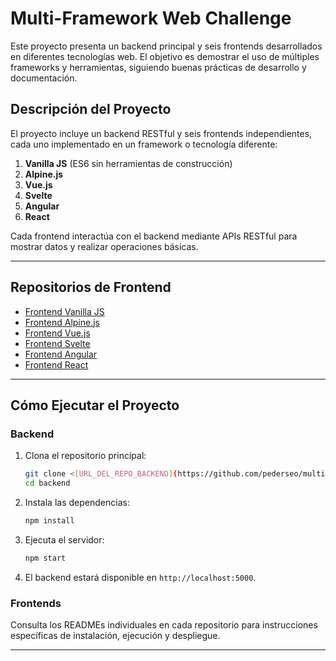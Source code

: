 # Multi-Framework Web Challenge

Este proyecto presenta un backend principal y seis frontends desarrollados en diferentes tecnologías web. El objetivo es demostrar el uso de múltiples frameworks y herramientas, siguiendo buenas prácticas de desarrollo y documentación.

## Descripción del Proyecto

El proyecto incluye un backend RESTful y seis frontends independientes, cada uno implementado en un framework o tecnología diferente:

1. **Vanilla JS** (ES6 sin herramientas de construcción)
2. **Alpine.js**
3. **Vue.js**
4. **Svelte**
5. **Angular**
6. **React**

Cada frontend interactúa con el backend mediante APIs RESTful para mostrar datos y realizar operaciones básicas.

---

## Repositorios de Frontend

- [Frontend Vanilla JS](https://github.com/pederseo/multi_framework/tree/main/front_vanilla)
- [Frontend Alpine.js](https://github.com/pederseo/multi_framework/tree/main/front_alpine)
- [Frontend Vue.js](https://github.com/pederseo/multi_framework/tree/main/front_vue)
- [Frontend Svelte](https://github.com/pederseo/multi_framework/tree/main/front_svelte)
- [Frontend Angular](https://github.com/pederseo/multi_framework/tree/main/front_angular)
- [Frontend React](https://github.com/pederseo/multi_framework/tree/main/front_react)

---

## Cómo Ejecutar el Proyecto

### Backend

1. Clona el repositorio principal:
   ```bash
   git clone <[URL_DEL_REPO_BACKEND](https://github.com/pederseo/multi_framework/tree/main/backend)>
   cd backend
   ```
2. Instala las dependencias:
   ```bash
   npm install
   ```
3. Ejecuta el servidor:
   ```bash
   npm start
   ```
4. El backend estará disponible en `http://localhost:5000`.

### Frontends

Consulta los READMEs individuales en cada repositorio para instrucciones específicas de instalación, ejecución y despliegue.

---








